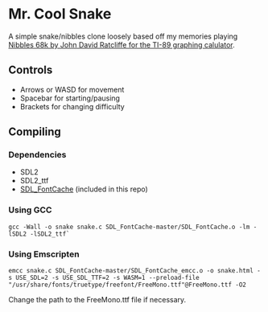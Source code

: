 # Mr. Cool Snake
A simple snake/nibbles clone loosely based off my memories playing [Nibbles 68k by John David Ratcliffe for the TI-89 graphing calulator](https://technoplaza.net/downloads/details.php?program=1).

## Controls
- Arrows or WASD for movement
- Spacebar for starting/pausing
- Brackets for changing difficulty

## Compiling
### Dependencies
- SDL2
- SDL2_ttf
- [SDL_FontCache](https://github.com/grimfang4/SDL_FontCache) (included in this repo)

### Using GCC
```
gcc -Wall -o snake snake.c SDL_FontCache-master/SDL_FontCache.o -lm -lSDL2 -lSDL2_ttf`
```


### Using Emscripten
```
emcc snake.c SDL_FontCache-master/SDL_FontCache_emcc.o -o snake.html -s USE_SDL=2 -s USE_SDL_TTF=2 -s WASM=1 --preload-file "/usr/share/fonts/truetype/freefont/FreeMono.ttf"@FreeMono.ttf -O2
```

Change the path to the FreeMono.ttf file if necessary.
